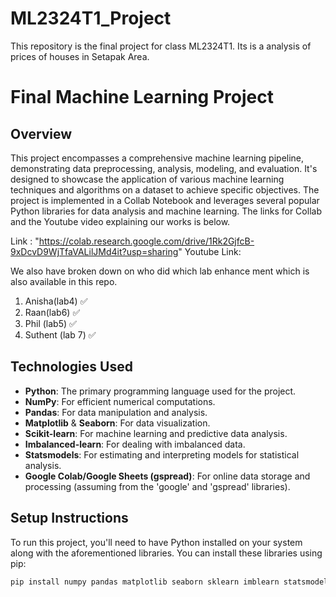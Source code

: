 # ML2324T1_Project
This repository is the final project for class ML2324T1. Its is a analysis of prices of houses in Setapak Area. 
# Final Machine Learning Project

## Overview

This project encompasses a comprehensive machine learning pipeline, demonstrating data preprocessing, analysis, modeling, and evaluation. It's designed to showcase the application of various machine learning techniques and algorithms on a dataset to achieve specific objectives. The project is implemented in a Collab Notebook and leverages several popular Python libraries for data analysis and machine learning.  The links for Collab and the Youtube video explaining our works is below.

Link : "https://colab.research.google.com/drive/1Rk2GjfcB-9xDcvD9WjTfaVALilJMd4it?usp=sharing" 
Youtube Link: 

We also have broken down on who did which lab enhance ment which is also available in this repo. 
1. Anisha(lab4) ✅
2. Raan(lab6) ✅
3. Phil (lab5) ✅
4. Suthent (lab 7) ✅
## Technologies Used

- **Python**: The primary programming language used for the project.
- **NumPy**: For efficient numerical computations.
- **Pandas**: For data manipulation and analysis.
- **Matplotlib** & **Seaborn**: For data visualization.
- **Scikit-learn**: For machine learning and predictive data analysis.
- **Imbalanced-learn**: For dealing with imbalanced data.
- **Statsmodels**: For estimating and interpreting models for statistical analysis.
- **Google Colab/Google Sheets (gspread)**: For online data storage and processing (assuming from the 'google' and 'gspread' libraries).

## Setup Instructions

To run this project, you'll need to have Python installed on your system along with the aforementioned libraries. You can install these libraries using pip:

```bash
pip install numpy pandas matplotlib seaborn sklearn imblearn statsmodels gspread

